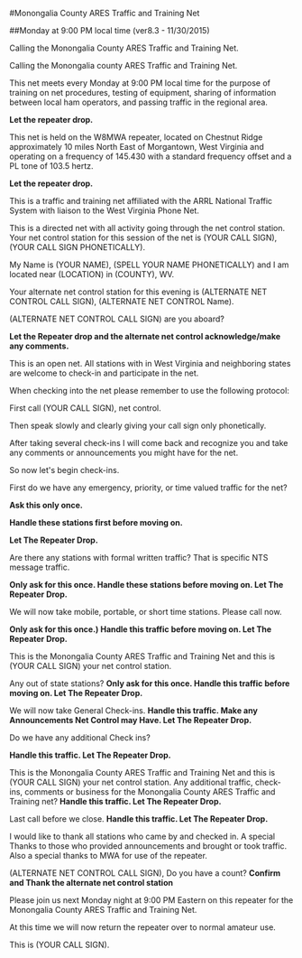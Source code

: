 #Monongalia County ARES Traffic and Training Net

##Monday at 9:00 PM local time (ver8.3 - 11/30/2015)

Calling the Monongalia County ARES Traffic and Training Net.

Calling the Monongalia county ARES Traffic and Training Net.

This net meets every Monday at 9:00 PM local time for the purpose of training on net procedures, testing of equipment, sharing of information between local ham operators, and passing traffic in the regional area.

**Let the repeater drop.**

This net is held on the W8MWA repeater, located on Chestnut Ridge approximately 10 miles North East of Morgantown, West Virginia and operating on a frequency of 145.430 with a standard frequency offset and a PL tone of 103.5 hertz.

**Let the repeater drop.**

This is a traffic and training net affiliated with the ARRL National Traffic System with liaison to the West Virginia Phone Net.

This is a directed net with all activity going through the net control station.  Your net control station for this session of the net is (YOUR CALL SIGN),(YOUR CALL SIGN PHONETICALLY).

My Name is (YOUR NAME), (SPELL YOUR NAME PHONETICALLY) and I am located near (LOCATION) in (COUNTY), WV.

Your alternate net control station for this evening is (ALTERNATE NET CONTROL CALL SIGN), (ALTERNATE NET CONTROL Name).

(ALTERNATE NET CONTROL CALL SIGN) are you aboard?

**Let the Repeater drop and the alternate net control acknowledge/make any comments.**

This is an open net.  All stations with in West Virginia and neighboring states are welcome to check-in and participate in the net.

When checking into the net please remember to use the following protocol:

First call (YOUR CALL SIGN), net control.

Then speak slowly and clearly giving your call sign only phonetically.

After taking several check-ins I will come back and recognize you and take any comments or announcements you might have for the net.


So now let's begin check-ins.

First do we have any emergency, priority, or time valued traffic for the net?

**Ask this only once.**

**Handle these stations first before moving on.**

**Let The Repeater Drop.**

Are there any stations with formal written traffic?  That is specific NTS message traffic.

**Only ask for this once.
Handle these stations before moving on.
Let The Repeater Drop.**

We will now take mobile, portable, or short time stations.  Please call now.

**Only ask for this once.)
Handle this traffic before moving on.
Let The Repeater Drop.**

This is the Monongalia County ARES Traffic and Training Net and this is (YOUR CALL SIGN) your net control station.

Any out of state stations?
**Only ask for this once.
Handle this traffic before moving on.
Let The Repeater Drop.**

We will now take General Check-ins.
**Handle this traffic.
Make any Announcements Net Control may Have.
Let The Repeater Drop.**

Do we have any additional Check ins?

**Handle this traffic.
Let The Repeater Drop.**

This is the Monongalia County ARES Traffic and Training Net and this is (YOUR CALL SIGN) your net control station.
Any additional traffic, check-ins, comments or business for the Monongalia County ARES Traffic and Training net?
**Handle this traffic.
Let The Repeater Drop.**

Last call before we close.
**Handle this traffic.
Let The Repeater Drop.**

I would like to thank all stations who came by and checked in.  A special Thanks to those who provided announcements and brought or took traffic.  Also a special thanks to MWA for use of the repeater.

(ALTERNATE NET CONTROL CALL SIGN), Do you have a count?
**Confirm and Thank the alternate net control station**

Please join us next Monday night at 9:00 PM Eastern on this repeater for the Monongalia County ARES Traffic and Training Net.

At this time we will now return the repeater over to normal amateur use.

This is (YOUR CALL SIGN).

